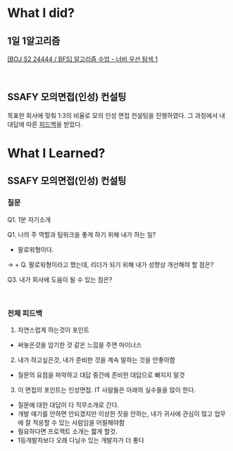 # What I did?

## 1일 1알고리즘

[[BOJ S2 24444 / BFS] 알고리즘 수업 - 너비 우선 탐색 1](https://www.acmicpc.net/problem/24444)

<br/>

## SSAFY 모의면접(인성) 컨설팅

목표한 회사에 맞춰 1:3의 비율로 모의 인성 면접 컨설팅을 진행하였다. 그 과정에서 내 대답에 따른 [피드백](<#SSAFY-모의면접(직무)-컨설팅>)을 받았다.

# What I Learned?

## SSAFY 모의면접(인성) 컨설팅

### 질문

Q1. 1분 자기소개

Q1. 나의 주 역할과 팀워크을 좋게 하기 위해 내가 하는 일?

- 팔로워형이다.

-> + Q. 팔로워형이라고 했는데, 리더가 되기 위해 내가 성향상 개선해야 할 점은?

Q3. 내가 회사에 도움이 될 수 있는 점은?

<br/>

### 전체 피드백

1. 자연스럽게 하는것이 포인트

- 써놓은것을 암기한 것 같은 느낌을 주면 마이너스

2. 내가 하고싶은것, 내가 준비한 것을 계속 말하는 것을 안좋아함

- 질문의 요점을 파악하고 대답 중간에 준비한 대답으로 빠지지 말것

3. 이 면접의 포인트는 인성면접. IT 사람들은 아래의 실수들을 많이 한다.

- 질문에 대한 대답이 다 직무소개로 간다.
- 개발 얘기를 안하면 안되겠지만 이상한 짓을 안하는, 내가 귀사에 관심이 많고 업무에 잘 적응할 수 있는 사람임을 어필해야함
- 필요하다면 프로젝트 소개는 짧게 할것.
- 1등개발자보다 오래 다닐수 있는 개발자가 더 좋다
